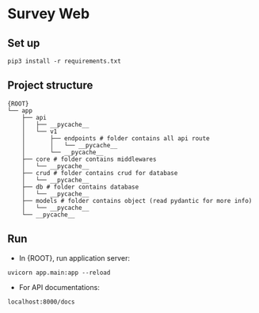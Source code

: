 # Survey Web

## Set up
```
pip3 install -r requirements.txt
```

## Project structure
```
{ROOT}
└── app
    ├── api
    │   ├── __pycache__
    │   └── v1 
    │       ├── endpoints # folder contains all api route
    │       │   └── __pycache__
    │       └── __pycache__
    ├── core # folder contains middlewares
    │   └── __pycache__
    ├── crud # folder contains crud for database
    │   └── __pycache__
    ├── db # folder contains database 
    │   └── __pycache__
    ├── models # folder contains object (read pydantic for more info)
    │   └── __pycache__
    └── __pycache__

```

## Run 
- In {ROOT}, run application server:
```
uvicorn app.main:app --reload
```

- For API documentations:
```
localhost:8000/docs
```
